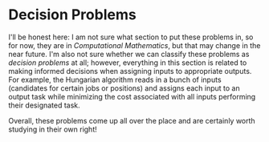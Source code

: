 <script>
MathJax.Hub.Queue(["Typeset",MathJax.Hub]);
</script>
$$ 
\newcommand{\d}{\mathrm{d}}
\newcommand{\bff}{\boldsymbol{f}}
\newcommand{\bfg}{\boldsymbol{g}}
\newcommand{\bfp}{\boldsymbol{p}}
\newcommand{\bfq}{\boldsymbol{q}}
\newcommand{\bfx}{\boldsymbol{x}}
\newcommand{\bfu}{\boldsymbol{u}}
\newcommand{\bfv}{\boldsymbol{v}}
\newcommand{\bfA}{\boldsymbol{A}}
\newcommand{\bfB}{\boldsymbol{B}}
\newcommand{\bfC}{\boldsymbol{C}}
\newcommand{\bfM}{\boldsymbol{M}}
\newcommand{\bfJ}{\boldsymbol{J}}
\newcommand{\bfR}{\boldsymbol{R}}
\newcommand{\bfT}{\boldsymbol{T}}
\newcommand{\bfomega}{\boldsymbol{\omega}}
\newcommand{\bftau}{\boldsymbol{\tau}}
$$

# Decision Problems
I'll be honest here: I am not sure what section to put these problems in, so for now, they are in *Computational Mathematics*, but that may change in the near future. 
I'm also not sure whether we can classify these problems as *decision problems* at all; however, everything in this section is related to making informed decisions when assigning inputs to appropriate outputs.
For example, the Hungarian algorithm reads in a bunch of inputs (candidates for certain jobs or positions) and assigns each input to an output task while minimizing the cost associated with all inputs performing their designated task.

Overall, these problems come up all over the place and are certainly worth studying in their own right!
